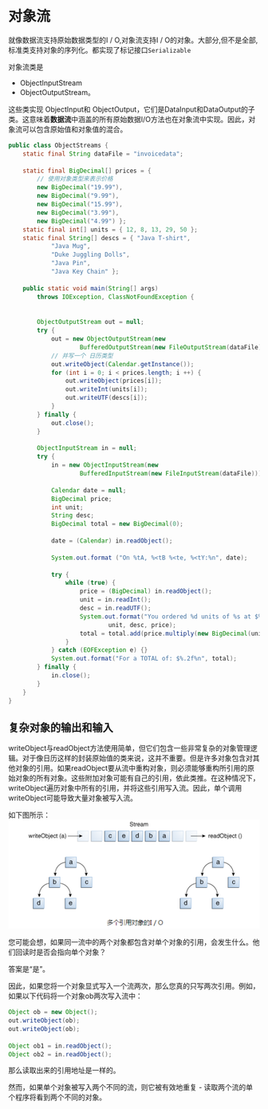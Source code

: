 # 对象流
就像数据流支持原始数据类型的I / O,对象流支持I / O的对象。大部分,但不是全部,标准类支持对象的序列化。都实现了标记接口`Serializable`

对象流类是 
* ObjectInputStream
* ObjectOutputStream。

这些类实现 ObjectInput和 ObjectOutput，它们是DataInput和DataOutput的子类。这意味着**数据流**中涵盖的所有原始数据I/O方法也在对象流中实现。因此，对象流可以包含原始值和对象值的混合。
```java
public class ObjectStreams {
    static final String dataFile = "invoicedata";

    static final BigDecimal[] prices = { 
        // 使用对象类型来表示价格
        new BigDecimal("19.99"), 
        new BigDecimal("9.99"),
        new BigDecimal("15.99"),
        new BigDecimal("3.99"),
        new BigDecimal("4.99") };
    static final int[] units = { 12, 8, 13, 29, 50 };
    static final String[] descs = { "Java T-shirt",
            "Java Mug",
            "Duke Juggling Dolls",
            "Java Pin",
            "Java Key Chain" };

    public static void main(String[] args) 
        throws IOException, ClassNotFoundException {

 
        ObjectOutputStream out = null;
        try {
            out = new ObjectOutputStream(new
                    BufferedOutputStream(new FileOutputStream(dataFile)));
            // 并写一个 日历类型
            out.writeObject(Calendar.getInstance());
            for (int i = 0; i < prices.length; i ++) {
                out.writeObject(prices[i]);
                out.writeInt(units[i]);
                out.writeUTF(descs[i]);
            }
        } finally {
            out.close();
        }

        ObjectInputStream in = null;
        try {
            in = new ObjectInputStream(new
                    BufferedInputStream(new FileInputStream(dataFile)));

            Calendar date = null;
            BigDecimal price;
            int unit;
            String desc;
            BigDecimal total = new BigDecimal(0);

            date = (Calendar) in.readObject();

            System.out.format ("On %tA, %<tB %<te, %<tY:%n", date);

            try {
                while (true) {
                    price = (BigDecimal) in.readObject();
                    unit = in.readInt();
                    desc = in.readUTF();
                    System.out.format("You ordered %d units of %s at $%.2f%n",
                            unit, desc, price);
                    total = total.add(price.multiply(new BigDecimal(unit)));
                }
            } catch (EOFException e) {}
            System.out.format("For a TOTAL of: $%.2f%n", total);
        } finally {
            in.close();
        }
    }
}
```

## 复杂对象的输出和输入
writeObject与readObject方法使用简单，但它们包含一些非常复杂的对象管理逻辑。对于像日历这样的封装原始值的类来说，这并不重要。但是许多对象包含对其他对象的引用。如果readObject要从流中重构对象，则必须能够重构所引用的原始对象的所有对象。这些附加对象可能有自己的引用，依此类推。在这种情况下，writeObject遍历对象中所有的引用，并将这些引用写入流。因此，单个调用writeObject可能导致大量对象被写入流。

如下图所示：
![](/assets/essential/io/io-trav.png)

您可能会想，如果同一流中的两个对象都包含对单个对象的引用，会发生什么。他们回读时是否会指向单个对象？

答案是“是”。

因此，如果您将一个对象显式写入一个流两次，那么您真的只写两次引用。例如，如果以下代码将一个对象ob两次写入流中：
```java
Object ob = new Object();
out.writeObject(ob);
out.writeObject(ob);

Object ob1 = in.readObject();
Object ob2 = in.readObject();
```
那么读取出来的引用地址是一样的。

然而，如果单个对象被写入两个不同的流，则它被有效地重复 - 读取两个流的单个程序将看到两个不同的对象。